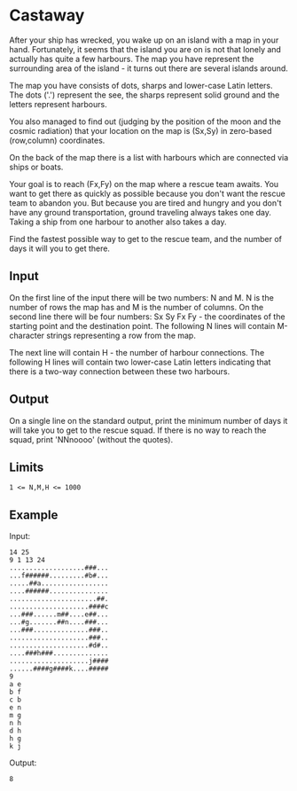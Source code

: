 # Castaway

After your ship has wrecked, you wake up on an island with a map in your hand.
Fortunately, it seems that the island you are on is not that lonely and
actually has quite a few harbours. The map you have represent the surrounding
area of the island - it turns out there are several islands around.

The map you have consists of dots, sharps and lower-case Latin letters. The
dots ('.') represent the see, the sharps represent solid ground and the letters
represent harbours.

You also managed to find out (judging by the position of
the moon and the cosmic radiation) that your location on the map is (Sx,Sy)
in zero-based (row,column) coordinates.

On the back of the map there is a list with harbours which are connected via
ships or boats.

Your goal is to reach (Fx,Fy) on the map where a rescue team awaits. You want
to get there as quickly as possible because you don't want the rescue team to
abandon you. But because you are tired and hungry and you don't have any ground
transportation, ground traveling always takes one day. Taking a ship from one
harbour to another also takes a day.

Find the fastest possible way to get to the rescue team, and the number of days
it will you to get there.

## Input

On the first line of the input there will be two numbers: N and M. N is the
number of rows the map has and M is the number of columns. On the second
line there will be four numbers: Sx Sy Fx Fy - the coordinates of the
starting point and the destination point. The following N lines will contain
M-character strings representing a row from the map.

The next line will contain H - the number of harbour connections. The following
H lines will contain two lower-case Latin letters indicating that there is a
two-way connection between these two harbours.

## Output

On a single line on the standard output, print the minimum number of days it
will take you to get to the rescue squad. If there is no way to reach the
squad, print 'NNnoooo' (without the quotes).

## Limits

```
1 <= N,M,H <= 1000
```

## Example

Input:

```
14 25
9 1 13 24
...................###...
...f######.........#b#...
.....##a.................
....######...............
......................##.
....................####c
...###......m##....e##...
...#g.......##n....###...
...###..............###..
....................###..
....................#d#..
....###h###..............
....................j####
......####g####k....#####
9
a e
b f
c b
e n
m g
n h
d h
h g
k j
```

Output:

```
8
```
